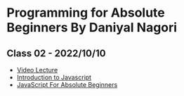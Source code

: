 # Programming for Absolute Beginners By Daniyal Nagori

## Class 02 - 2022/10/10

- [Video Lecture](https://youtu.be/o5mpd0iRhDA)
- [Introduction to Javascript](https://docs.google.com/presentation/d/18b2jZ1PIjhgnsrvl7LuuaZcKhzhyx26d9mV9KrtT5TE/edit#slide=id.gcb9a0b074_1_0)
- [JavaScript For Absolute Beginners](https://docs.google.com/presentation/d/1kYB6BA-0BhrcsZMuQbiBk1t3KrdIU1Qd_tYMQ2RprqE/edit#slide=id.p)
